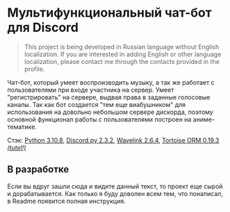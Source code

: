 # Мультифункциональный чат-бот для Discord

> This project is being developed in Russian language without English localization. If you are interested in adding English or other language localization, please contact me through the contacts provided in the profile.

Чат-бот, который умеет воспроизводить музыку, а так же работает с пользователями при входе участника на сервер. Умеет "регистрировать" на сервере, выдвая права в заданные голосовые каналы. Так как бот создается "тем еще виабушником" для использования на довольно небольшом сервере дискорда, поэтому основной функционал работы с пользователями построен на аниме-тематике.

Стэк: [Python 3.10.8](https://www.python.org/doc/), [Discord.py 2.3.2](https://discordpy.readthedocs.io/en/stable/), [Wavelink 2.6.4](https://wavelink.dev/en/latest/), [Tortoise ORM 0.19.3 *(tutel!)*](https://tortoise.github.io/index.html)

## В разработке
Если вы вдруг зашли сюда и видите данный текст, то проект еще сырой и дорабатывается. Как только я буду доволен всем тем, что понаписал, в Readme появится полная инструкция.